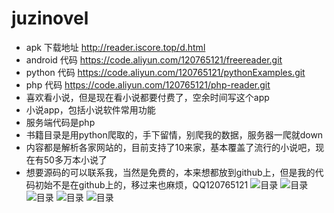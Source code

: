 # juzinovel
 
 * apk 下载地址 http://reader.iscore.top/d.html
 * android 代码 https://code.aliyun.com/120765121/freereader.git
 * python 代码  https://code.aliyun.com/120765121/pythonExamples.git
 * php 代码 https://code.aliyun.com/120765121/php-reader.git 
 * 喜欢看小说，但是现在看小说都要付费了，空余时间写这个app
 * 小说app，包括小说软件常用功能
 * 服务端代码是php
 * 书籍目录是用python爬取的，手下留情，别爬我的数据，服务器一爬就down
 * 内容都是解析各家网站的，目前支持了10来家，基本覆盖了流行的小说吧，现在有50多万本小说了
 * 想要源码的可以联系我，当然是免费的，本来想都放到github上，但是我的代码初始不是在github上的，移过来也麻烦，QQ120765121
 ![目录](http://imgdn.oss-cn-beijing.aliyuncs.com/github/Screenshot_2018-12-18-11-41-39-326_top.iscore.fre.png)
 ![目录](http://imgdn.oss-cn-beijing.aliyuncs.com/github/Screenshot_2018-12-18-13-13-06-853_top.iscore.fre.png)
 ![目录](http://imgdn.oss-cn-beijing.aliyuncs.com/github/Screenshot_2018-12-18-13-13-18-080_top.iscore.fre.png)
 ![目录](http://imgdn.oss-cn-beijing.aliyuncs.com/github/Screenshot_2018-12-18-13-13-39-285_top.iscore.fre.png)
 ![目录](http://imgdn.oss-cn-beijing.aliyuncs.com/github/Screenshot_2018-12-18-13-13-47-938_top.iscore.fre.png)
      
